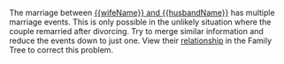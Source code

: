 The marriage between [{{wifeName}} and {{husbandName}}](https://familysearch.org/tree/relationship/{{crid}}/couple)
has multiple marriage events. This is only possible in the unlikely situation where the couple 
remarried after divorcing. Try to merge similar information and reduce the events down to just one.
View their [relationship](https://familysearch.org/tree/relationship/{{crid}}/couple)
in the Family Tree to correct this problem.